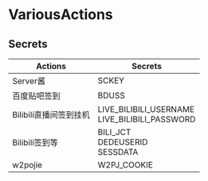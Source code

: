 # VariousActions

## Secrets
Actions | Secrets
----|----
Server酱|SCKEY
百度贴吧签到|BDUSS
Bilibili直播间签到挂机|LIVE_BILIBILI_USERNAME<br>LIVE_BILIBILI_PASSWORD
Bilibili签到等|BILI_JCT<br>DEDEUSERID<br>SESSDATA
w2pojie|W2PJ_COOKIE
